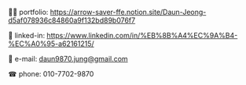 🧑‍💻 portfolio: https://arrow-saver-ffe.notion.site/Daun-Jeong-d5af078936c84860a9f132bd89b076f7

🔗 linked-in: https://www.linkedin.com/in/%EB%8B%A4%EC%9A%B4-%EC%A0%95-a62161215/

📧 e-mail: daun9870.jung@gmail.com

☎︎ phone: 010-7702-9870
